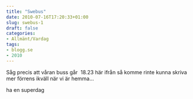 ```yaml
---
title: "Swebus"
date: 2010-07-16T17:20:33+01:00
slug: swebus-1
draft: false
categories:
- Allmänt/Vardag
tags:
- blogg.se
- 2010
---
```

Såg precis att våran buss går  18.23 här ifrån så komme rinte kunna skriva mer förrens ikväll när vi är hemma...  
  
ha en superdag
